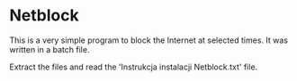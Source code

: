 # Netblock
This is a very simple program to block the Internet at selected times. It was written in a batch file.

Extract the files and read the 'Instrukcja instalacji Netblock.txt' file.